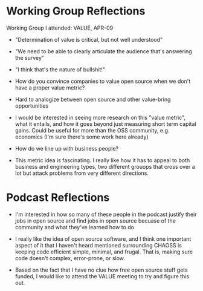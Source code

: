 # Working Group Reflections

Working Group I attended: VALUE, APR-09

- "Determination of value is critical, but not well understood"
- "We need to be able to clearly articulate the audience that's answering the survey"
- "I think that's the nature of bullshit!"

- How do you convince companies to value open source when we don't have a proper value metric?

- Hard to analogize between open source and other value-bring opportunities

- I would be interested in seeing more research on this "value metric", what it entails, 
  and how it goes beyond just measuring short term capital gains. Could be useful for more than
  the OSS community, e.g. economics (I'm sure there's some work here already)

- How do we line up with business people?

- This metric idea is fascinating. I really like how it has to appeal to both business and engineering
  types, two different grouops that cross over a lot but attack problems from very different directions.

# Podcast Reflections

- I'm interested in how so many of these people in the podcast justify their jobs 
  in open source and find jobs in open source becuase of the community and what they've learned how to do
  
- I really like the idea of open source software, and I think one important aspect of it that I haven't heard
  mentioned surrounding CHAOSS is keeping code efficient simple, minimal, and frugal. That is, making sure 
  code doesn't complex, error-prone, or slow.
  
- Based on the fact that I have no clue how free open source stuff gets funded, I would like to attend the VALUE
  meeting to try and figure this out.
